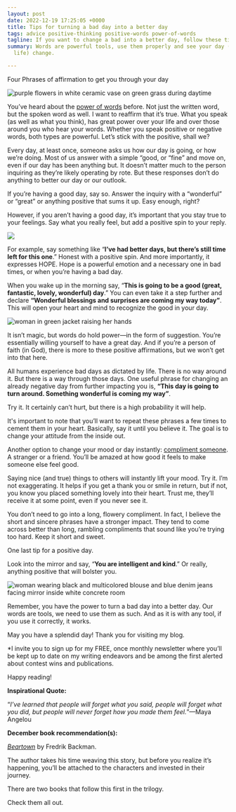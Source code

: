 ```yaml
---
layout: post
date: 2022-12-19 17:25:05 +0000
title: Tips for turning a bad day into a better day
tags: advice positive-thinking positive-words power-of-words
tagline: If you want to change a bad into a better day, follow these tips
summary: Words are powerful tools, use them properly and see your day (or even your
  life) change.

---
```


Four Phrases of affirmation to get you through your day

![purple flowers in white ceramic vase on green grass during daytime](https://images.unsplash.com/photo-1602820101583-fb9f652c7e23?ixlib=rb-4.0.3&ixid=MnwxMjA3fDB8MHxleHBsb3JlLWZlZWR8N3x8fGVufDB8fHx8&w=1000&q=80)

You’ve heard about the [power of words](https://newayscenter.com/speak-positivity-into-your-life/#:\~:text=When%20you%20speak%20Positivity%2C%20you,behavior%20with%20more%20positive%20ones. "power of words") before. Not just the written word, but the spoken word as well. I want to reaffirm that it’s true. What you speak (as well as what you think), has great power over your life and over those around you who hear your words. Whether you speak positive or negative words, both types are powerful. Let’s stick with the positive, shall we?

Every day, at least once, someone asks us how our day is going, or how we’re doing. Most of us answer with a simple “good, or “fine” and move on, even if our day has been anything but. It doesn’t matter much to the person inquiring as they’re likely operating by rote. But these responses don’t do anything to better our day or our outlook.

If you’re having a good day, say so. Answer the inquiry with a “wonderful” or “great” or anything positive that sums it up. Easy enough, right?

However, if you aren’t having a good day, it’s important that you stay true to your feelings. Say what you really feel, but add a positive spin to your reply.

![](https://images.unsplash.com/photo-1621165307542-855e1b6e7e53?ixlib=rb-4.0.3&ixid=MnwxMjA3fDB8MHxleHBsb3JlLWZlZWR8MTF8fHxlbnwwfHx8fA%3D%3D&w=1000&q=80)

For example, say something like “**I’ve had better days, but there’s still time left for this one**.” Honest with a positive spin. And more importantly, it expresses HOPE. Hope is a powerful emotion and a necessary one in bad times, or when you’re having a bad day.

When you wake up in the morning say, “**This is going to be a good (great, fantastic, lovely, wonderful) day**.” You can even take it a step further and declare **“Wonderful blessings and surprises are coming my way today”**. This will open your heart and mind to recognize the good in your day.

![woman in green jacket raising her hands](https://images.unsplash.com/photo-1545315003-c5ad6226c272?ixlib=rb-4.0.3&ixid=MnwxMjA3fDB8MHxleHBsb3JlLWZlZWR8MTh8fHxlbnwwfHx8fA%3D%3D&w=1000&q=80)

It isn’t magic, but words do hold power—in the form of suggestion. You’re essentially willing yourself to have a great day. And if you’re a person of faith (in God), there is more to these positive affirmations, but we won’t get into that here.

All humans experience bad days as dictated by life. There is no way around it. But there is a way through those days. One useful phrase for changing an already negative day from further impacting you is, **“This day is going to turn around. Something wonderful is coming my way”**.

Try it. It certainly can’t hurt, but there is a high probability it will help.

It's important to note that you’ll want to repeat these phrases a few times to cement them in your heart. Basically, say it until you believe it. The goal is to change your attitude from the inside out.

Another option to change your mood or day instantly: [compliment someone](https://hbr.org/2021/02/a-simple-compliment-can-make-a-big-difference#:\~:text=and%20in%20life.-,There%20is%20ample%20evidence%20that%20giving%20someone%20else%20a%20boost,benefits%20%E2%80%94%20givers%20and%20receivers%20alike. "compliment someone"). A stranger or a friend. You’ll be amazed at how good it feels to make someone else feel good.

Saying nice (and true) things to others will instantly lift your mood. Try it. I’m not exaggerating. It helps if you get a thank you or smile in return, but if not, you know you placed something lovely into their heart. Trust me, they’ll receive it at some point, even if you never see it.

You don’t need to go into a long, flowery compliment. In fact, I believe the short and sincere phrases have a stronger impact. They tend to come across better than long, rambling compliments that sound like you’re trying too hard. Keep it short and sweet.

One last tip for a positive day.

Look into the mirror and say, “**You are intelligent and kind**.” Or really, anything positive that will bolster you.

![woman wearing black and multicolored blouse and blue denim jeans facing mirror inside white concrete room](https://images.unsplash.com/photo-1521832947200-4d1a222eb008?ixlib=rb-4.0.3&ixid=MnwxMjA3fDB8MHxzZWFyY2h8Mnx8bG9va2luZyUyMGludG8lMjBtaXJyb3J8ZW58MHx8MHx8&w=1000&q=80)

Remember, you have the power to turn a bad day into a better day. Our words are tools, we need to use them as such. And as it is with any tool, if you use it correctly, it works.

May you have a splendid day! Thank you for visiting my blog.

\*I invite you to sign up for my FREE, once monthly newsletter where you’ll be kept up to date on my writing endeavors and be among the first alerted about contest wins and publications.

Happy reading!

**Inspirational Quote:**

“_I’ve learned that people will forget what you said, people will forget what you did, but people will never forget how you made them feel._”—Maya Angelou

**December book recommendation(s):**

[_Beartown_](https://www.amazon.com/Beartown-Novel-Fredrik-Backman/dp/1501160761/ref=tmm_hrd_swatch_0?_encoding=UTF8&qid=&sr= "Beartown") by Fredrik Backman.

The author takes his time weaving this story, but before you realize it’s happening, you’ll be attached to the characters and invested in their journey.

There are two books that follow this first in the trilogy.

Check them all out.